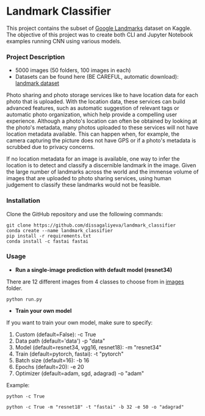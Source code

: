 # Landmark Classifier <a class="anchor" id="landmark"/>
This project contains the subset of <a href='https://www.kaggle.com/google/google-landmarks-dataset'>Google 
Landmarks</a> dataset on Kaggle. The objective of this project was to create both CLI and Jupyter Notebook examples
running CNN using various models. 

### Project Description
* 5000 images (50 folders, 100 images in each)
* Datasets can be found here (BE CAREFUL, automatic download): [landmark dataset](https://udacity-dlnfd.s3-us-west-1.amazonaws.com/datasets/landmark_images.zip)

Photo sharing and photo storage services like to have location data for each photo that is uploaded. 
With the location data, these services can build advanced features, such as automatic suggestion of 
relevant tags or automatic photo organization, which help provide a compelling user experience. 
Although a photo's location can often be obtained by looking at the photo's metadata, many photos 
uploaded to these services will not have location metadata available. This can happen when, for 
example, the camera capturing the picture does not have GPS or if a photo's metadata is scrubbed 
due to privacy concerns.

If no location metadata for an image is available, one way to infer the location is to detect 
and classify a discernible landmark in the image. Given the large number of landmarks across 
the world and the immense volume of images that are uploaded to photo sharing services, using 
human judgement to classify these landmarks would not be feasible.


### Installation

Clone the GitHub repository and use the following commands:
```
git clone https://github.com/dissagaliyeva/landmark_classifier
conda create --name landmark_classifier 
pip install -r requirements.txt
conda install -c fastai fastai
```

### Usage 

- **Run a single-image prediction with default model (resnet34)** 

There are 12 different images from 4 classes to choose from in [images](https://github.com/dissagaliyeva/landmark_classifier/tree/master/images) folder. 

```python run.py```

- **Train your own model**

If you want to train your own model, make sure to specify:
1) Custom (default=False):                    -c True
2) Data path (default='data')                 -p "data"
3) Model (default=resnet34, vgg16, resnet18): -m "resnet34"
4) Train (default=pytorch, fastai):           -t "pytorch" 
5) Batch size (default=16):                   -b 16
6) Epochs (default=20):                       -e 20
7) Optimizer (default=adam, sgd, adagrad)     -o "adam"

Example: 

```python -c True```

```
python -c True -m "resnet18" -t "fastai" -b 32 -e 50 -o "adagrad"
```

